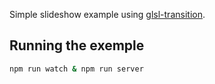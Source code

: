 Simple slideshow example using [glsl-transition](https://npmjs.org/package/glsl-transition).

Running the exemple
---

```bash
npm run watch & npm run server
```
